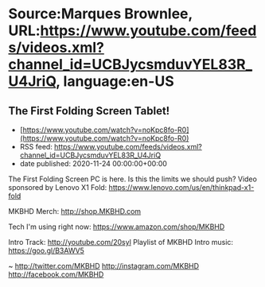 # Source:Marques Brownlee, URL:https://www.youtube.com/feeds/videos.xml?channel_id=UCBJycsmduvYEL83R_U4JriQ, language:en-US

## The First Folding Screen Tablet!
 - [https://www.youtube.com/watch?v=noKpc8fo-R0](https://www.youtube.com/watch?v=noKpc8fo-R0)
 - RSS feed: https://www.youtube.com/feeds/videos.xml?channel_id=UCBJycsmduvYEL83R_U4JriQ
 - date published: 2020-11-24 00:00:00+00:00

The First Folding Screen PC is here. Is this the limits we should push?
Video sponsored by Lenovo
X1 Fold: https://www.lenovo.com/us/en/thinkpad-x1-fold

MKBHD Merch: http://shop.MKBHD.com

Tech I'm using right now: https://www.amazon.com/shop/MKBHD

Intro Track: http://youtube.com/20syl
Playlist of MKBHD Intro music: https://goo.gl/B3AWV5

~
http://twitter.com/MKBHD
http://instagram.com/MKBHD
http://facebook.com/MKBHD

